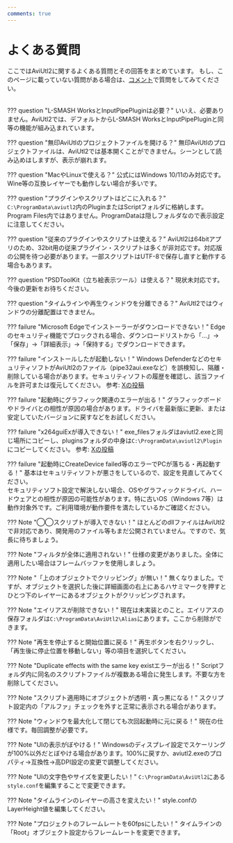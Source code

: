 ```yaml
---
comments: true
---
```


# よくある質問

ここではAviUtl2に関するよくある質問とその回答をまとめています。
もし、このページに載っていない質問がある場合は、[コメント](#__comments)で質問をしてみてください。<br><br>

??? question "L-SMASH WorksとInputPipePluginは必要？"
    いいえ、必要ありません。AviUtl2では、デフォルトからL-SMASH WorksとInputPipePluginと同等の機能が組み込まれています。

??? question "無印AviUtlのプロジェクトファイルを開ける？"
    無印AviUtlのプロジェクトファイルは、AviUtl2では基本開くことができません。シーンとして読み込めはしますが、表示が崩れます。

??? question "MacやLinuxで使える？"
    公式にはWindows 10/11のみ対応です。Wine等の互換レイヤーでも動作しない場合が多いです。

??? question "プラグインやスクリプトはどこに入れる？"
    `C:\ProgramData\aviutl2`内のPluginまたはScriptフォルダに格納します。Program Files内ではありません。ProgramDataは隠しフォルダなので表示設定に注意してください。

??? question "従来のプラグインやスクリプトは使える？"
    AviUtl2は64bitアプリのため、32bit用の従来プラグイン・スクリプトは多くが非対応です。対応版の公開を待つ必要があります。一部スクリプトはUTF-8で保存し直すと動作する場合もあります。

??? question "PSDToolKit（立ち絵表示ツール）は使える？"
    現状未対応です。今後の更新をお待ちください。

??? question "タイムラインや再生ウィンドウを分離できる？"
    AviUtl2ではウィンドウの分離配置はできません。

??? failure "Microsoft Edgeでインストーラーがダウンロードできない！"
    Edgeのセキュリティ機能でブロックされる場合、ダウンロードリストから「…」→「保存」→「詳細表示」→「保持する」でダウンロードできます。

??? failure "インストールしたが起動しない！"
    Windows DefenderなどのセキュリティソフトがAviUtl2のファイル（pipe32aui.exeなど）を誤検知し、隔離・削除している場合があります。セキュリティソフトの履歴を確認し、該当ファイルを許可または復元してください。
    参考: [Xの投稿](https://x.com/yuduki_yu_jp/status/1942466658255397217)

??? failure "起動時にグラフィック関連のエラーが出る！"
    グラフィックボードやドライバとの相性が原因の場合があります。ドライバを最新版に更新、または安定していたバージョンに戻すなどをお試しください。

??? failure "x264guiExが導入できない！"
    exe_filesフォルダはaviutl2.exeと同じ場所にコピーし、pluginsフォルダの中身は`C:\ProgramData\aviutl2\Plugin`にコピーしてください。
    参考: [Xの投稿](http://x.com/rigaya34589/status/1942572258792464757)

??? failure "起動時にCreateDevice failed等のエラーでPCが落ちる・再起動する！"
    基本はセキュリティソフトが悪さをしているので、設定を見直してみてください。<br>
    セキュリティソフト設定で解決しない場合、OSやグラフィックドライバ、ハードウェアとの相性が原因の可能性があります。特に古いOS（Windows 7等）は動作対象外です。ご利用環境が動作要件を満たしているかご確認ください。

??? Note "◯◯スクリプトが導入できない！"
    ほとんどのdllファイルはAviUtl2で非対応であり、開発用のファイル等もまだ公開されていません。ですので、気長に待ちましょう。

??? Note "フィルタが全体に適用されない！"
    仕様の変更がありました。全体に適用したい場合はフレームバッファを使用しましょう。

??? Note "「上のオブジェクトでクリッピング」が無い！"
    無くなりました。ですが、オブジェクトを選択した後に詳細画面の右上にあるハサミマークを押すとひとつ下のレイヤーにあるオブジェクトがクリッピングされます。

??? Note "エイリアスが削除できない！"
    現在は未実装とのこと。エイリアスの保存フォルダは`C:\ProgramData\AviUtl2\Alias`にあります。ここから削除ができます。

??? Note "再生を停止すると開始位置に戻る！"
    再生ボタンを右クリックし、「再生後に停止位置を移動しない」等の項目を選択してください。

??? Note "Duplicate effects with the same key existエラーが出る！"
    Scriptフォルダ内に同名のスクリプトファイルが複数ある場合に発生します。不要な方を削除してください。

??? Note "スクリプト適用時にオブジェクトが透明・真っ黒になる！"
    スクリプト設定内の「アルファ」チェックを外すと正常に表示される場合があります。

??? Note "ウィンドウを最大化して閉じても次回起動時に元に戻る！"
    現在の仕様です。毎回調整が必要です。

??? Note "UIの表示がぼやける！"
    Windowsのディスプレイ設定でスケーリングが100%以外だとぼやける場合があります。100%に戻すか、aviutl2.exeのプロパティ→互換性→高DPI設定の変更で調整してください。

??? Note "UIの文字色やサイズを変更したい！"
    `C:\ProgramData\AviUtl2`にある`style.conf`を編集することで変更できます。

??? Note "タイムラインのレイヤーの高さを変えたい！"
    style.confのLayerHeight値を編集してください。

??? Note "プロジェクトのフレームレートを60fpsにしたい！"
    タイムラインの「Root」オブジェクト設定からフレームレートを変更できます。

